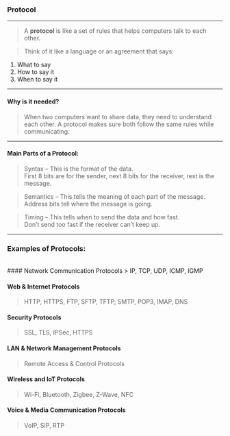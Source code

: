 ### Protocol
- - -

> A **protocol** is like a set of rules that helps computers talk to each other.

> Think of it like a language or an agreement that says:

1. What to say
2. How to say it
3. When to say it

- - -

#### Why is it needed?
> When two computers want to share data, they need to understand each other. A protocol makes sure both follow the same rules while communicating.

- - -

#### Main Parts of a Protocol:
> Syntax – This is the format of the data. <br>
First 8 bits are for the sender, next 8 bits for the receiver, rest is the message.

> Semantics – This tells the meaning of each part of the message. <br>
Address bits tell where the message is going.

> Timing – This tells when to send the data and how fast. <br>
Don’t send too fast if the receiver can’t keep up.

- - - 

### Examples of Protocols:
<br>
#### Network Communication Protocols
> IP, TCP, UDP, ICMP, IGMP

#### Web & Internet Protocols
> HTTP, HTTPS, FTP, SFTP, TFTP, SMTP, POP3, IMAP, DNS

#### Security Protocols
> SSL, TLS, IPSec, HTTPS

#### LAN & Network Management Protocols
> Remote Access & Control Protocols

#### Wireless and IoT Protocols
> Wi-Fi, Bluetooth, Zigbee, Z-Wave, NFC

#### Voice & Media Communication Protocols
> VoIP, SIP, RTP
